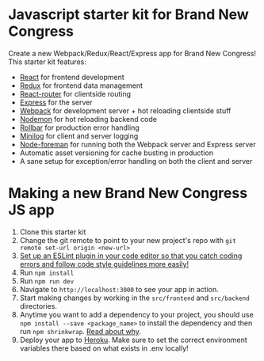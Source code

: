 # Javascript starter kit for Brand New Congress
Create a new Webpack/Redux/React/Express app for Brand New Congress! This starter kit features:
* [React](https://facebook.github.io/react/) for frontend development
* [Redux](http://redux.js.org/) for frontend data management
* [React-router](https://github.com/reactjs/react-router) for clientside routing
* [Express](http://expressjs.com/) for the server
* [Webpack](https://webpack.github.io/) for development server + hot reloading clientside stuff
* [Nodemon](https://github.com/remy/nodemon) for hot reloading backend code
* [Rollbar](https://rollbar.com) for production error handling
* [Minilog](https://github.com/mixu/minilog) for client and server logging
* [Node-foreman](https://github.com/strongloop/node-foreman) for running both the Webpack server and Express server
* Automatic asset versioning for cache busting in production
* A sane setup for exception/error handling on both the client and server

# Making a new Brand New Congress JS app
1. Clone this starter kit
1. Change the git remote to point to your new project's repo with `git remote set-url origin <new-url>`
1. [Set up an ESLint plugin in your code editor so that you catch coding errors and follow code style guidelines more easily!](https://medium.com/planet-arkency/catch-mistakes-before-you-run-you-javascript-code-6e524c36f0c8#.oboqsse48)
1. Run `npm install`
1. Run `npm run dev`
1. Navigate to `http://localhost:3000` to see your app in action.
1. Start making changes by working in the `src/frontend` and `src/backend` directories.
1. Anytime you want to add a dependency to your project, you should use `npm install --save <package_name>` to install the dependency and then run `npm shrinkwrap`. [Read about why](https://docs.npmjs.com/cli/shrinkwrap).
1. Deploy your app to [Heroku](https://heroku.com). Make sure to set the correct environment variables there based on what exists in .env locally!
